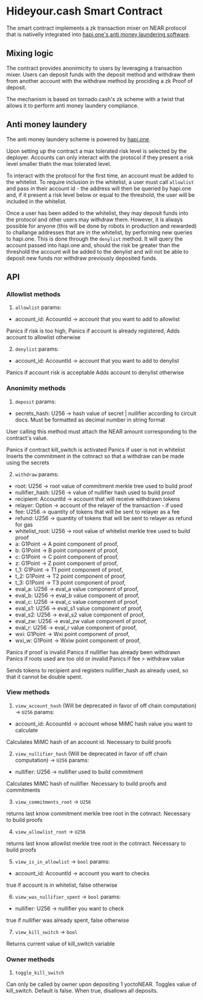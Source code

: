 # Hideyour.cash Smart Contract

The smart contract implements a zk transaction mixer on NEAR protocol that is nativelly integrated into [hapi.one's anti money laundering software](https://hapi.one/).

## Mixing logic

The contract provides anonimicity to users by leveraging a transaction mixer. Users can deposit funds with the deposit method and withdraw them from another account with the withdraw method by prociding a zk Proof of deposit.

The mechanism is based on tornado.cash's zk scheme with a twist that allows it to perform anti money laundery compliance.

## Anti money laundery

The anti money laundery scheme is powered by [hapi.one](https://hapi.one/).

Upon setting up the contract a max tolerated risk level is selected by the deployer. Accounts can only interact with the protocol if they present a risk level smaller thatn the max tolerated level.

To interact with the protocol for the first time, an account must be added to the whitelist. To require inclusion in the whitelist, a user must call `allowlist` and pass in their account id - the address will then be queried by hapi.one and, if it present a risk level below or equal to the threshold, the user will be included in the whitelist.

Once a user has been added to the whitelist, they may deposit funds into the protocol and other users may withdraw them. However, it is always possible for anyone (this will be done by robots in production and rewarded) to challange addresses that are in the whitelist, by performing new queries to hapi.one.
This is done through the `denylist` method. It will query the account passed into hapi.one and, should the risk be greater than the threshold the account will be added to the denylist and will not be able to deposit new funds nor withdraw previously deposited funds.

## API

### Allowlist methods

1. `allowlist`
params:
  - account_id: AccountId -> account that you want to add to allowlist

Panics if risk is too high,
Panics if account is already registered,
Adds account to allowlist otherwise

2. `denylist`
params:
  - account_id: AccountId -> account that you want to add to denylist

Panics if account risk is acceptable
Adds account to denylist otherwise

### Anonimity methods

1. `deposit`
params:
  - secrets_hash: U256 -> hash value of secret | nullifier according to circuit docs. Must be formatted as decimal number in string format

User calling this method must attach the NEAR amount corresponding to the contract's value.

Panics if contract kill_switch is activated
Panics if user is not in whitelist
Inserts the commitment in the cotnract so that a withdraw can be made using the secrets

2. `withdraw`
params:
  - root: U256 -> root value of commitment merkle tree used to build proof
  - nullifier_hash: U256 -> value of nullifier hash used to build proof
  - recipient: AccountId -> account that will receive withdrawn tokens
  - relayer: Option<AccountId> -> account of the relayer of the transaction - if used
  - fee: U256 -> quantity of tokens that will be sent to relayer as a fee
  - refund: U256 -> quantity of tokens that will be sent to relayer as refund for gas
  - whitelist_root: U256 -> root value of whitelist merkle tree used to build proof
  - a: G1Point -> A point component of proof,
  - b: G1Point -> B point component of proof,
  - c: G1Point -> C point component of proof,
  - z: G1Point -> Z point component of proof,
  - t_1: G1Point -> T1 point component of proof,
  - t_2: G1Point -> T2 point component of proof,
  - t_3: G1Point -> T3 point component of proof,
  - eval_a: U256 -> eval_a value component of proof,
  - eval_b: U256 -> eval_b value component of proof,
  - eval_c: U256 -> eval_c value component of proof,
  - eval_s1: U256 -> eval_s1 value component of proof,
  - eval_s2: U256 -> eval_s2 value component of proof,
  - eval_zw: U256 -> eval_zw value component of proof,
  - eval_r: U256 -> eval_r value component of proof,
  - wxi: G1Point -> Wxi point component of proof,
  - wxi_w: G1Point -> Wxiw point component of proof,

Panics if proof is invalid
Panics if nullifier has already been withdrawn
Panics if roots used are too old or invalid
Panics if fee > withdraw value

Sends tokens to recipient and registers nullifier_hash as already used, so that it cannot be double spent.

### View methods
1. `view_account_hash` (Will be deprecated in favor of off chain computation) -> `U256`
params:
  - account_id: AccountId -> account whose MiMC hash value you want to calculate

Calculates MiMC hash of an account id. Necessary to build proofs

2. `view_nullifier_hash` (Will be deprecated in favor of off chain computation) -> `U256`
params:
  - nullifier: U256 -> nullifier used to build commitment

Calculates MiMC hash of nullifier. Necessary to build proofs and commitments

3. `view_commitments_root` -> `U256`

returns last know commitment merkle tree root in the cotnract. Necessary to build proofs

4. `view_allowlist_root` -> `U256`

returns last know allowlist merkle tree root in the cotnract. Necessary to build proofs

5. `view_is_in_allowlist` -> `bool`
params:
  - account_id: AccountId -> account you want to checks

true if account is in whitelist, false otherwise

6. `view_was_nullifier_spent` -> `bool`
params:
  - nullifier: U256 -> nullifier you want to check

true if nullifier was already spent, false otherwise

7. `view_kill_switch` -> `bool`

Returns current value of kill_switch variable

### Owner methods
1. `toggle_kill_switch`

Can only be called by owner upon depositing 1 yoctoNEAR.
Toggles value of kill_switch. Default is false. When true, disallows all deposits.